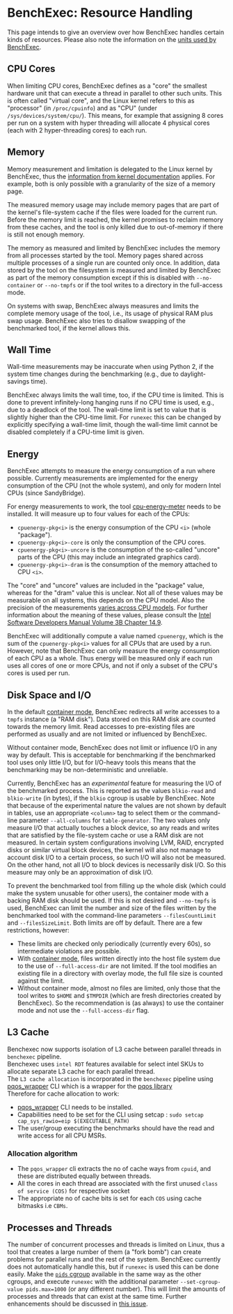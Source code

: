 # BenchExec: Resource Handling

This page intends to give an overview over how BenchExec handles certain kinds of resources.
Please also note the information on the [units used by BenchExec](INDEX.md#units).


## CPU Cores

When limiting CPU cores, BenchExec defines as a "core" the smallest hardware unit
that can execute a thread in parallel to other such units.
This is often called "virtual core", and the Linux kernel refers to this as "processor"
(in `/proc/cpuinfo`) and as "CPU" (under `/sys/devices/system/cpu/`).
This means, for example that assigning 8 cores per run on a system with hyper threading
will allocate 4 physical cores (each with 2 hyper-threading cores) to each run.


## Memory

Memory measurement and limitation is delegated to the Linux kernel by BenchExec,
thus the [information from kernel documentation](https://www.kernel.org/doc/Documentation/cgroup-v1/memory.txt)
applies. For example, both is only possible with a granularity of the size of a memory page.

The measured memory usage may include memory pages that are part of the kernel's file-system cache
if the files were loaded for the current run.
Before the memory limit is reached, the kernel promises to reclaim memory from these caches,
and the tool is only killed due to out-of-memory if there is still not enough memory.

The memory as measured and limited by BenchExec includes the memory
from all processes started by the tool.
Memory pages shared across multiple processes of a single run are counted only once.
In addition, data stored by the tool on the filesystem
is measured and limited by BenchExec as part of the memory consumption
except if this is disabled with `--no-container` or `--no-tmpfs`
or if the tool writes to a directory in the full-access mode.

On systems with swap, BenchExec always measures and limits the complete memory usage of the tool,
i.e., its usage of physical RAM plus swap usage.
BenchExec also tries to disallow swapping of the benchmarked tool,
if the kernel allows this.


## Wall Time

Wall-time measurements may be inaccurate when using Python 2,
if the system time changes during the benchmarking (e.g., due to daylight-savings time).

BenchExec always limits the wall time, too, if the CPU time is limited.
This is done to prevent infinitely-long hanging runs if no CPU time is used,
e.g., due to a deadlock of the tool.
The wall-time limit is set to value that is slightly higher than the CPU-time limit.
For `runexec` this can be changed by explicitly specifying a wall-time limit,
though the wall-time limit cannot be disabled completely if a CPU-time limit is given.


## Energy

BenchExec attempts to measure the energy consumption of a run where possible.
Currently measurements are implemented for the energy consumption of the CPU
(not the whole system), and only for modern Intel CPUs (since SandyBridge).

For energy measurements to work,
the tool [cpu-energy-meter](https://github.com/sosy-lab/cpu-energy-meter) needs to be installed.
It will measure up to four values for each of the CPUs:

- `cpuenergy-pkg<i>` is the energy consumption of the CPU `<i>` (whole "package").
- `cpuenergy-pkg<i>-core` is only the consumption of the CPU cores.
- `cpuenergy-pkg<i>-uncore` is the consumption of the so-called "uncore" parts of the CPU (this may include an integrated graphics card).
- `cpuenergy-pkg<i>-dram` is the consumption of the memory attached to CPU `<i>`.

The "core" and "uncore" values are included in the "package" value,
whereas for the "dram" value this is unclear.
Not all of these values may be measurable on all systems,
this depends on the CPU model.
Also the precision of the measurements
[varies across CPU models](https://tu-dresden.de/zih/forschung/ressourcen/dateien/laufende-projekte/firestarter/2015_hackenberg_hppac.pdf).
For further information about the meaning of these values,
please consult the [Intel Software Developers Manual Volume 3B Chapter 14.9](https://software.intel.com/sites/default/files/managed/7c/f1/253669-sdm-vol-3b.pdf).

BenchExec will additionally compute a value named `cpuenergy`,
which is the sum of the `cpuenergy-pkg<i>` values for all CPUs
that are used by a run.
However, note that BenchExec can only measure the energy consumption of each CPU as a whole.
Thus energy will be measured only if each run uses all cores of one or more CPUs,
and not if only a subset of the CPU's cores is used per run.


## Disk Space and I/O

In the default [container mode](container.md),
BenchExec redirects all write accesses to a `tmpfs` instance (a "RAM disk").
Data stored on this RAM disk are counted towards the memory limit.
Read accesses to pre-existing files are performed as usually
and are not limited or influenced by BenchExec.

Without container mode,
BenchExec does not limit or influence I/O in any way by default.
This is acceptable for benchmarking if the benchmarked tool uses only little I/O,
but for I/O-heavy tools this means that the benchmarking may be non-deterministic and unreliable.

Currently, BenchExec has an *experimental* feature for measuring the I/O of the benchmarked process.
This is reported as the values `blkio-read` and `blkio-write` (in bytes),
if the `blkio` cgroup is usable by BenchExec.
Note that because of the experimental nature the values are not shown by default in tables,
use an appropriate `<column>` tag to select them or the command-line parameter `--all-columns` for `table-generator`.
The two values only measure I/O that actually touches a block device,
so any reads and writes that are satisfied by the file-system cache
or use a RAM disk are not measured.
In certain system configurations involving LVM, RAID, encrypted disks or similar virtual block devices,
the kernel will also not manage to account disk I/O to a certain process,
so such I/O will also not be measured.
On the other hand, not all I/O to block devices is necessarily disk I/O.
So this measure may only be an approximation of disk I/O.

To prevent the benchmarked tool from filling up the whole disk
(which could make the system unusable for other users),
the container mode with a backing RAM disk should be used.
If this is not desired and `--no-tmpfs` is used,
BenchExec can limit the number and size of the files written by the benchmarked tool
with the command-line parameters `--filesCountLimit` and `--filesSizeLimit`.
Both limits are off by default.
There are a few restrictions, however:
- These limits are checked only periodically (currently every 60s),
  so intermediate violations are possible.
- With [container mode](container.md), files written directly into the host file system
  due to the use of `--full-access-dir` are not limited.
  If the tool modifies an existing file in a directory with overlay mode, the full file size is counted against the limit.
- Without container mode, almost no files are limited, only those that the tool
  writes to `$HOME` and `$TMPDIR` (which are fresh directories created by BenchExec).
So the recommendation is (as always) to use the container mode and not use the `--full-access-dir` flag.


## L3 Cache
Benchexec now supports isolation of L3 cache between parallel threads in `benchexec` pipeline.  
Benchexec uses `intel RDT` features available for select intel SKUs to allocate separate L3 cache for each parallel thread.  
The `L3 cache allocation` is incorporated in the `benchexec` pipeline using [pqos_wrapper](https://gitlab.com/sosy-lab/software/pqos-wrapper) CLI which is a wrapper for the [pqos library](https://github.com/intel/intel-cmt-cat/tree/master/pqos)  
Therefore for cache allocation to work:
- [pqos_wrapper](https://gitlab.com/sosy-lab/software/pqos-wrapper) CLI needs to be installed.
- Capabilities need to be set for the CLI using setcap : `sudo setcap cap_sys_rawio=eip $(EXECUTABLE_PATH)`
- The user/group executing the benchmarks should have the read and write access for all CPU MSRs.

### Allocation algorithm
- The `pqos_wrapper` cli extracts the no of cache ways from `cpuid`, and these are distributed equally between threads.
- All the cores in each thread are associated with the first unused `class of service (COS)` for respective socket
- The appropriate no of cache bits is set for each `COS` using cache bitmasks i.e `CBMs`.


## Processes and Threads

The number of concurrent processes and threads is limited on Linux,
thus a tool that creates a large number of them (a "fork bomb")
can create problems for parallel runs and the rest of the system.
BenchExec currently does not automatically handle this,
but if `runexec` is used this can be done easily.
Make the [`pids` cgroup](https://www.kernel.org/doc/Documentation/cgroup-v1/pids.txt)
available in the same way as the other cgroups,
and execute `runexec` with the additional parameter `--set-cgroup-value pids.max=1000`
(or any different number).
This will limit the amounts of processes and threads that can exist at the same time.
Further enhancements should be discussed in [this issue](https://github.com/sosy-lab/benchexec/issues/235).
